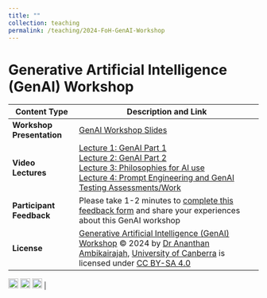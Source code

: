 ```yaml
---
title: ""
collection: teaching
permalink: /teaching/2024-FoH-GenAI-Workshop
---
```


# Generative Artificial Intelligence (GenAI) Workshop 

| Content Type            | Description and Link |
|------------------------|-------------------------------------|
| **Workshop Presentation**     | [GenAI Workshop Slides](GenAI/Ambikairajah_FoH_GenAI_Workshop_2024.pdf) |
| **Video Lectures**     | [Lecture 1: GenAI Part 1](https://youtu.be/Hdz1stBY5ag) <br> [Lecture 2: GenAI Part 2](https://youtu.be/bh_BvZD8mrE) <br> [Lecture 3: Philosophies for AI use](https://youtu.be/wD-6viUk2Ys) <br> [Lecture 4: Prompt Engineering and GenAI Testing Assessments/Work](https://youtu.be/mJklI-DgPSE) |
| **Participant Feedback**   | Please take 1-2 minutes to [complete this feedback form](https://forms.office.com/r/kmEq54qWtG) and share your experiences about this GenAI workshop|
| **License**   | [Generative Artificial Intelligence (GenAI) Workshop](https://ananthanambikairajah.com/teaching/) © 2024 by [Dr Ananthan Ambikairajah](https://ananthanambikairajah.com/), [University of Canberra](https://www.canberra.edu.au/) is licensed under [CC BY-SA 4.0](https://creativecommons.org/licenses/by-sa/4.0/)
<img src="https://mirrors.creativecommons.org/presskit/icons/cc.svg" width="20" height="20">  
<img src="https://mirrors.creativecommons.org/presskit/icons/by.svg" width="20" height="20">  
<img src="https://mirrors.creativecommons.org/presskit/icons/sa.svg" width="20" height="20"> |